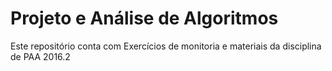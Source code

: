 # Projeto e Análise de Algoritmos
Este repositório conta com Exercícios de monitoria e materiais da disciplina de PAA 2016.2
